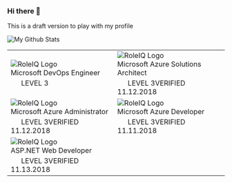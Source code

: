 ### Hi there 👋

This is a draft version to play with my profile

![My Github Stats][githubstats]

[githubstats]: https://github-readme-stats.vercel.app/api?username=sujithq "My Github Stats"

<link rel="stylesheet" type="text/css" media="all" href="pluralsight.css" />


<table>
  <tr>
    <td><div class="finishedLearnerRoleCard---3mMxm"><img class="roleIQLogo---3rfXK" src="https://s2.pluralsight.com/roleiq/imgs/roleiq-logotype-dark2.svg" alt="RoleIQ Logo"><div class="roleName---3u-Yw" aria-label="Role: Microsoft DevOps Engineer">Microsoft DevOps Engineer</div><div class="achievedLevelContainer---327UN"><div class="roleLevelBadgeContainer---3pdys"><img class="finishedRoleIcon---2a6-j" src="https://s2.pluralsight.com/roleiq-leader/badges/prod/badge_azure_developer4.svg" alt=""><img class="finishedRoleLevelIcon---3XEPc" src="https://s2.pluralsight.com/roleiq/imgs/level3_level_fill.svg" alt=""></div><div class="levelInformationContainer---3myRY"><span class="achievedLevel---Ilrx6" aria-label="Achieved level: Level 3"><svg width="20px" height="20px" viewBox="0 0 20 20" version="1.1"><defs><path d="M22,12 L22,22 L12,22 C6.4771525,22 2,17.5228475 2,12 C2,6.4771525 6.4771525,2 12,2 C17.5228475,2 22,6.4771525 22,12 Z M12,17 C14.7614237,17 17,14.7614237 17,12 C17,9.23857625 14.7614237,7 12,7 C9.23857625,7 7,9.23857625 7,12 C7,14.7614237 9.23857625,17 12,17 Z" id="path-1"></path></defs><g stroke="none" stroke-width="1" fill="none" fill-rule="evenodd"><g transform="translate(-82.000000, -850.000000)"><g transform="translate(80.000000, 848.000000)"><mask id="mask-2" fill="white"><use xlink:href="#path-1"></use></mask><use id="iq" class="achievedLevel---Ilrx6" fill-rule="evenodd" xlink:href="#path-1"></use><g class="achievedLevel---Ilrx6" mask="url(#mask-2)" fill-rule="evenodd"><rect x="0" y="0" width="24" height="24"></rect></g></g></g></g></svg>&nbsp;LEVEL 3</span></div></div></div></td>
    <td><div class="finishedLearnerRoleCard---3mMxm"><img class="roleIQLogo---3rfXK" src="https://s2.pluralsight.com/roleiq/imgs/roleiq-logotype-dark2.svg" alt="RoleIQ Logo"><div class="roleName---3u-Yw" aria-label="Role: Microsoft Azure Solutions Architect">Microsoft Azure Solutions Architect</div><div class="achievedLevelContainer---327UN"><div class="roleLevelBadgeContainer---3pdys"><img class="finishedRoleIcon---2a6-j" src="https://s2.pluralsight.com/roleiq-leader/badges/prod/badge_azure_architect4.svg" alt=""><img class="finishedRoleLevelIcon---3XEPc" src="https://s2.pluralsight.com/roleiq/imgs/level3_level_fill.svg" alt=""></div><div class="levelInformationContainer---3myRY"><span class="achievedLevel---Ilrx6" aria-label="Achieved level: Level 3"><svg width="20px" height="20px" viewBox="0 0 20 20" version="1.1"><defs><path d="M22,12 L22,22 L12,22 C6.4771525,22 2,17.5228475 2,12 C2,6.4771525 6.4771525,2 12,2 C17.5228475,2 22,6.4771525 22,12 Z M12,17 C14.7614237,17 17,14.7614237 17,12 C17,9.23857625 14.7614237,7 12,7 C9.23857625,7 7,9.23857625 7,12 C7,14.7614237 9.23857625,17 12,17 Z" id="path-1"></path></defs><g stroke="none" stroke-width="1" fill="none" fill-rule="evenodd"><g transform="translate(-82.000000, -850.000000)"><g transform="translate(80.000000, 848.000000)"><mask id="mask-2" fill="white"><use xlink:href="#path-1"></use></mask><use id="iq" class="achievedLevel---Ilrx6" fill-rule="evenodd" xlink:href="#path-1"></use><g class="achievedLevel---Ilrx6" mask="url(#mask-2)" fill-rule="evenodd"><rect x="0" y="0" width="24" height="24"></rect></g></g></g></g></svg>&nbsp;LEVEL 3</span><span class="verifiedDate---NIcTJ">VERIFIED 11.12.2018</span></div></div></div></td>
  </tr>
  <tr>
    <td><div class="finishedLearnerRoleCard---3mMxm"><img class="roleIQLogo---3rfXK" src="https://s2.pluralsight.com/roleiq/imgs/roleiq-logotype-dark2.svg" alt="RoleIQ Logo"><div class="roleName---3u-Yw" aria-label="Role: Microsoft Azure Administrator">Microsoft Azure Administrator</div><div class="achievedLevelContainer---327UN"><div class="roleLevelBadgeContainer---3pdys"><img class="finishedRoleIcon---2a6-j" src="https://s2.pluralsight.com/roleiq-leader/badges/prod/badge_azure_administrator4.svg" alt=""><img class="finishedRoleLevelIcon---3XEPc" src="https://s2.pluralsight.com/roleiq/imgs/level3_level_fill.svg" alt=""></div><div class="levelInformationContainer---3myRY"><span class="achievedLevel---Ilrx6" aria-label="Achieved level: Level 3"><svg width="20px" height="20px" viewBox="0 0 20 20" version="1.1"><defs><path d="M22,12 L22,22 L12,22 C6.4771525,22 2,17.5228475 2,12 C2,6.4771525 6.4771525,2 12,2 C17.5228475,2 22,6.4771525 22,12 Z M12,17 C14.7614237,17 17,14.7614237 17,12 C17,9.23857625 14.7614237,7 12,7 C9.23857625,7 7,9.23857625 7,12 C7,14.7614237 9.23857625,17 12,17 Z" id="path-1"></path></defs><g stroke="none" stroke-width="1" fill="none" fill-rule="evenodd"><g transform="translate(-82.000000, -850.000000)"><g transform="translate(80.000000, 848.000000)"><mask id="mask-2" fill="white"><use xlink:href="#path-1"></use></mask><use id="iq" class="achievedLevel---Ilrx6" fill-rule="evenodd" xlink:href="#path-1"></use><g class="achievedLevel---Ilrx6" mask="url(#mask-2)" fill-rule="evenodd"><rect x="0" y="0" width="24" height="24"></rect></g></g></g></g></svg>&nbsp;LEVEL 3</span><span class="verifiedDate---NIcTJ">VERIFIED 11.12.2018</span></div></div></div></td>
    <td><div class="finishedLearnerRoleCard---3mMxm"><img class="roleIQLogo---3rfXK" src="https://s2.pluralsight.com/roleiq/imgs/roleiq-logotype-dark2.svg" alt="RoleIQ Logo"><div class="roleName---3u-Yw" aria-label="Role: Microsoft Azure Developer">Microsoft Azure Developer</div><div class="achievedLevelContainer---327UN"><div class="roleLevelBadgeContainer---3pdys"><img class="finishedRoleIcon---2a6-j" src="https://s2.pluralsight.com/roleiq-leader/badges/prod/badge_azure_developer4.svg" alt=""><img class="finishedRoleLevelIcon---3XEPc" src="https://s2.pluralsight.com/roleiq/imgs/level3_level_fill.svg" alt=""></div><div class="levelInformationContainer---3myRY"><span class="achievedLevel---Ilrx6" aria-label="Achieved level: Level 3"><svg width="20px" height="20px" viewBox="0 0 20 20" version="1.1"><defs><path d="M22,12 L22,22 L12,22 C6.4771525,22 2,17.5228475 2,12 C2,6.4771525 6.4771525,2 12,2 C17.5228475,2 22,6.4771525 22,12 Z M12,17 C14.7614237,17 17,14.7614237 17,12 C17,9.23857625 14.7614237,7 12,7 C9.23857625,7 7,9.23857625 7,12 C7,14.7614237 9.23857625,17 12,17 Z" id="path-1"></path></defs><g stroke="none" stroke-width="1" fill="none" fill-rule="evenodd"><g transform="translate(-82.000000, -850.000000)"><g transform="translate(80.000000, 848.000000)"><mask id="mask-2" fill="white"><use xlink:href="#path-1"></use></mask><use id="iq" class="achievedLevel---Ilrx6" fill-rule="evenodd" xlink:href="#path-1"></use><g class="achievedLevel---Ilrx6" mask="url(#mask-2)" fill-rule="evenodd"><rect x="0" y="0" width="24" height="24"></rect></g></g></g></g></svg>&nbsp;LEVEL 3</span><span class="verifiedDate---NIcTJ">VERIFIED 11.11.2018</span></div></div></div></td>
  </tr>
  <tr>
    <td><div class="finishedLearnerRoleCard---3mMxm"><img class="roleIQLogo---3rfXK" src="https://s2.pluralsight.com/roleiq/imgs/roleiq-logotype-dark2.svg" alt="RoleIQ Logo"><div class="roleName---3u-Yw" aria-label="Role: ASP.NET Web Developer">ASP.NET Web Developer</div><div class="achievedLevelContainer---327UN"><div class="roleLevelBadgeContainer---3pdys"><img class="finishedRoleIcon---2a6-j" src="https://s2.pluralsight.com/roleiq-leader/badges/prod/badge_aspnet_developer.svg" alt=""><img class="finishedRoleLevelIcon---3XEPc" src="https://s2.pluralsight.com/roleiq/imgs/level3_level_fill.svg" alt=""></div><div class="levelInformationContainer---3myRY"><span class="achievedLevel---Ilrx6" aria-label="Achieved level: Level 3"><svg width="20px" height="20px" viewBox="0 0 20 20" version="1.1"><defs><path d="M22,12 L22,22 L12,22 C6.4771525,22 2,17.5228475 2,12 C2,6.4771525 6.4771525,2 12,2 C17.5228475,2 22,6.4771525 22,12 Z M12,17 C14.7614237,17 17,14.7614237 17,12 C17,9.23857625 14.7614237,7 12,7 C9.23857625,7 7,9.23857625 7,12 C7,14.7614237 9.23857625,17 12,17 Z" id="path-1"></path></defs><g stroke="none" stroke-width="1" fill="none" fill-rule="evenodd"><g transform="translate(-82.000000, -850.000000)"><g transform="translate(80.000000, 848.000000)"><mask id="mask-2" fill="white"><use xlink:href="#path-1"></use></mask><use id="iq" class="achievedLevel---Ilrx6" fill-rule="evenodd" xlink:href="#path-1"></use><g class="achievedLevel---Ilrx6" mask="url(#mask-2)" fill-rule="evenodd"><rect x="0" y="0" width="24" height="24"></rect></g></g></g></g></svg>&nbsp;LEVEL 3</span><span class="verifiedDate---NIcTJ">VERIFIED 11.13.2018</span></div></div></div></td>
    <td></td>
  </tr>
</table>

<!--
**sujithq/sujithq** is a ✨ _special_ ✨ repository because its `README.md` (this file) appears on your GitHub profile.

Here are some ideas to get you started:

- 🔭 I’m currently working on ...
- 🌱 I’m currently learning ...
- 👯 I’m looking to collaborate on ...
- 🤔 I’m looking for help with ...
- 💬 Ask me about ...
- 📫 How to reach me: ...
- 😄 Pronouns: ...
- ⚡ Fun fact: ...
-->
